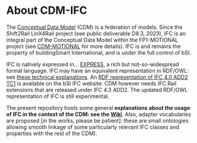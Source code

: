 # About CDM-IFC

The [Conceptual Data Model](https://github.com/UICrail/CDM-MOTIONAL/wiki/01-%E2%80%90-What-is-the-CDM%3F) (CDM) is a federation of models. Since the Shift2Rail LinX4Rail project (see public deliverable D8.3, 2023), IFC is an integral part of the Conceptual Data Model within the FP1-MOTIONAL project (see [CDM-MOTIONAL](https://github.com/UICrail/CDM-MOTIONAL) for more details). IFC is and remains the property of buildingSmart International, and is under the full control of bSI. 

IFC is natively expressed in... [EXPRESS](https://en.wikipedia.org/wiki/EXPRESS_(data_modeling_language)), a rich but not-so-widespread formal language. IFC may have an equivalent representation in RDF/OWL: see [these technical explanations](https://technical.buildingsmart.org/standards/ifc/ifc-formats/ifcowl/). An [RDF representation of IFC 4.0 ADD2 TC1](https://technical.buildingsmart.org/standards/ifc/ifc-schema-specifications/) is available on the bSI IFC website. CDM however needs IFC Rail extensions that are released under IFC 4.3 ADD2. The updated RDF/OWL representation of IFC is still experimental.

The present repository hosts some general __explanations about the usage of IFC in the context of the CDM: see the [Wiki](https://github.com/UICrail/CDM-IFC/wiki)__. Also, adapter vocabularies are proposed [in the works, please be patient]: these are small ontologies allowing smooth linkage of some particularly relevant IFC classes and properties with the rest of the CDM).
